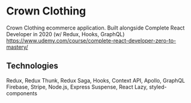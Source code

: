 # Crown Clothing

Crown Clothing ecommerce application. Built alongside Complete React Developer in 2020 (w/ Redux, Hooks, GraphQL)
https://www.udemy.com/course/complete-react-developer-zero-to-mastery/

## Technologies
Redux, Redux Thunk, Redux Saga, Hooks, Context API, Apollo, GraphQL
Firebase, Stripe, Node.js, Express
Suspense, React Lazy, styled-components


